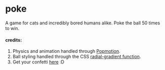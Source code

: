 # poke
A game for cats and incredibly bored humans alike. Poke the ball 50 times to win.

#### credits:
1. Physics and animation handled through [Popmotion](https://github.com/Popmotion/popmotion).
2. Ball styling handled through the CSS [radial-gradient function](https://developer.mozilla.org/en-US/docs/Web/CSS/radial-gradient).
3. Get your confetti [here](http://jsfiddle.net/vxP5q/61/?utm_source=website&utm_medium=embed&utm_campaign=vxP5q) :D




